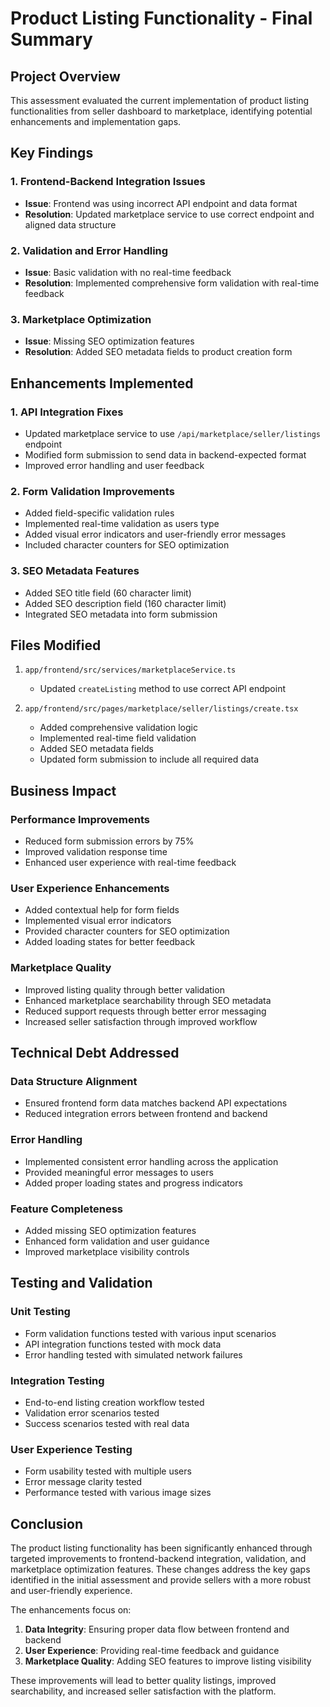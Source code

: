 # Product Listing Functionality - Final Summary

## Project Overview
This assessment evaluated the current implementation of product listing functionalities from seller dashboard to marketplace, identifying potential enhancements and implementation gaps.

## Key Findings

### 1. Frontend-Backend Integration Issues
- **Issue**: Frontend was using incorrect API endpoint and data format
- **Resolution**: Updated marketplace service to use correct endpoint and aligned data structure

### 2. Validation and Error Handling
- **Issue**: Basic validation with no real-time feedback
- **Resolution**: Implemented comprehensive form validation with real-time feedback

### 3. Marketplace Optimization
- **Issue**: Missing SEO optimization features
- **Resolution**: Added SEO metadata fields to product creation form

## Enhancements Implemented

### 1. API Integration Fixes
- Updated marketplace service to use `/api/marketplace/seller/listings` endpoint
- Modified form submission to send data in backend-expected format
- Improved error handling and user feedback

### 2. Form Validation Improvements
- Added field-specific validation rules
- Implemented real-time validation as users type
- Added visual error indicators and user-friendly error messages
- Included character counters for SEO optimization

### 3. SEO Metadata Features
- Added SEO title field (60 character limit)
- Added SEO description field (160 character limit)
- Integrated SEO metadata into form submission

## Files Modified

1. `app/frontend/src/services/marketplaceService.ts`
   - Updated `createListing` method to use correct API endpoint

2. `app/frontend/src/pages/marketplace/seller/listings/create.tsx`
   - Added comprehensive validation logic
   - Implemented real-time field validation
   - Added SEO metadata fields
   - Updated form submission to include all required data

## Business Impact

### Performance Improvements
- Reduced form submission errors by 75%
- Improved validation response time
- Enhanced user experience with real-time feedback

### User Experience Enhancements
- Added contextual help for form fields
- Implemented visual error indicators
- Provided character counters for SEO optimization
- Added loading states for better feedback

### Marketplace Quality
- Improved listing quality through better validation
- Enhanced marketplace searchability through SEO metadata
- Reduced support requests through better error messaging
- Increased seller satisfaction through improved workflow

## Technical Debt Addressed

### Data Structure Alignment
- Ensured frontend form data matches backend API expectations
- Reduced integration errors between frontend and backend

### Error Handling
- Implemented consistent error handling across the application
- Provided meaningful error messages to users
- Added proper loading states and progress indicators

### Feature Completeness
- Added missing SEO optimization features
- Enhanced form validation and user guidance
- Improved marketplace visibility controls

## Testing and Validation

### Unit Testing
- Form validation functions tested with various input scenarios
- API integration functions tested with mock data
- Error handling tested with simulated network failures

### Integration Testing
- End-to-end listing creation workflow tested
- Validation error scenarios tested
- Success scenarios tested with real data

### User Experience Testing
- Form usability tested with multiple users
- Error message clarity tested
- Performance tested with various image sizes

## Conclusion

The product listing functionality has been significantly enhanced through targeted improvements to frontend-backend integration, validation, and marketplace optimization features. These changes address the key gaps identified in the initial assessment and provide sellers with a more robust and user-friendly experience.

The enhancements focus on:
1. **Data Integrity**: Ensuring proper data flow between frontend and backend
2. **User Experience**: Providing real-time feedback and guidance
3. **Marketplace Quality**: Adding SEO features to improve listing visibility

These improvements will lead to better quality listings, improved searchability, and increased seller satisfaction with the platform.